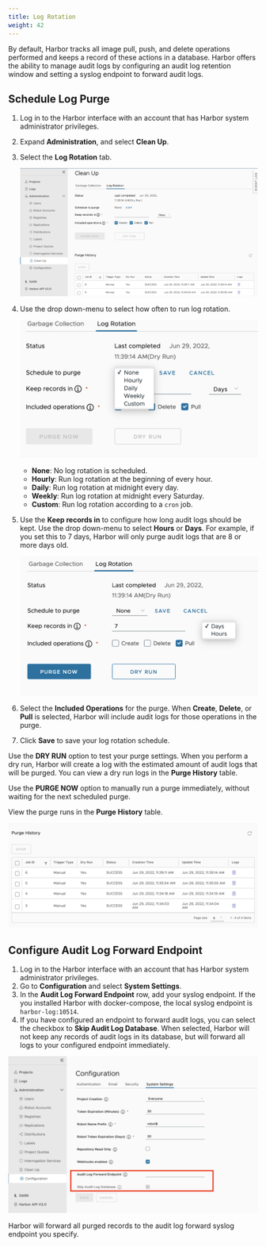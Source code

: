 ```yaml
---
title: Log Rotation
weight: 42
---
```


By default, Harbor tracks all image pull, push, and delete operations performed and keeps a record of these actions in a database. Harbor offers the ability to manage audit logs by configuring an audit log retention window and setting a syslog endpoint to forward audit logs.

## Schedule Log Purge

1. Log in to the Harbor interface with an account that has Harbor system administrator privileges.
1. Expand **Administration**, and select **Clean Up**.
1. Select the **Log Rotation** tab.

    ![Log rotation page in Harbor interface](../../img/log-rotation.png)

1. Use the drop down-menu to select how often to run log rotation.

    ![Log rotation policy configuration](../../img/lr-policy.png)

    * **None**: No log rotation is scheduled.
    * **Hourly**: Run log rotation at the beginning of every hour.
    * **Daily**: Run log rotation at midnight every day.
    * **Weekly**: Run log rotation at midnight every Saturday.
    * **Custom**: Run log rotation according to a `cron` job.
1. Use the **Keep records in** to configure how long audit logs should be kept. Use the drop down-menu to select **Hours** or **Days**. For example, if you set this to 7 days, Harbor will only purge audit logs that are 8 or more days old.

    ![Log rotation policy configuration](../../img/lr-policy-settings.png)

1. Select the **Included Operations** for the purge. When **Create**, **Delete**, or **Pull** is selected, Harbor will include audit logs for those operations in the purge.
1. Click **Save** to save your log rotation schedule.

Use the **DRY RUN** option to test your purge settings. When you perform a dry run, Harbor will create a log with the estimated amount of audit logs that will be purged. You can view a dry run logs in the **Purge History** table.

Use the **PURGE NOW** option to manually run a purge immediately, without waiting for the next scheduled purge.

View the purge runs in the **Purge History** table.

![Purge history table](../../img/purge-history.png)

## Configure Audit Log Forward Endpoint

1. Log in to the Harbor interface with an account that has Harbor system administrator privileges.
1. Go to **Configuration** and select **System Settings**.
1. In the **Audit Log Forward Endpoint** row, add your syslog endpoint. If the you installed Harbor with docker-compose, the local syslog endpoint is `harbor-log:10514`.
1. If you have configured an endpoint to forward audit logs, you can select the checkbox to **Skip Audit Log Database**. When selected, Harbor will not keep any records of audit logs in its database, but will forward all logs to your configured endpoint immediately.

![Audit log forward endpoint settings](../../img/audit-log-endpoint.png)

Harbor will forward all purged records to the audit log forward syslog endpoint you specify.
